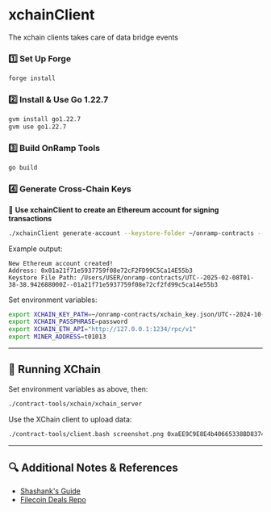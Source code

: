 # xchainClient
The xchain clients takes care of data bridge events

### **1️⃣ Set Up Forge**
```sh
forge install
```

### **2️⃣ Install & Use Go 1.22.7**
```sh
gvm install go1.22.7
gvm use go1.22.7
```

### **3️⃣ Build OnRamp Tools**
```sh
go build
```

### **4️⃣ Generate Cross-Chain Keys**
🔑 **Use xchainClient to create an Ethereum account for signing transactions**
```sh
./xchainClient generate-account --keystore-folder ~/onramp-contracts --password "securepassword123"
```
Example output:
```
New Ethereum account created!
Address: 0x01a21f71e5937759f08e72cF2FD99C5Ca14E55b3
Keystore File Path: /Users/USER/onramp-contracts/UTC--2025-02-08T01-38-38.942688000Z--01a21f71e5937759f08e72cf2fd99c5ca14e55b3
```

Set environment variables:
```sh
export XCHAIN_KEY_PATH=~/onramp-contracts/xchain_key.json/UTC--2024-10-01T21-31-48.090887441Z--your-address
export XCHAIN_PASSPHRASE=password
export XCHAIN_ETH_API="http://127.0.0.1:1234/rpc/v1"
export MINER_ADDRESS=t01013
```

---

## **🚀 Running XChain**
Set environment variables as above, then:
```sh
./contract-tools/xchain/xchain_server
```
Use the XChain client to upload data:
```sh
./contract-tools/client.bash screenshot.png 0xaEE9C9E8E4b40665338BD8374D8D473Bd014D1A1 1
```

---

## **🔍 Additional Notes & References**
- [Shashank's Guide](https://gist.github.com/lordshashank/fb2fbd53b5520a862bd451e3603b4718)
- [Filecoin Deals Repo](https://github.com/lordshashank/filecoin-deals)
